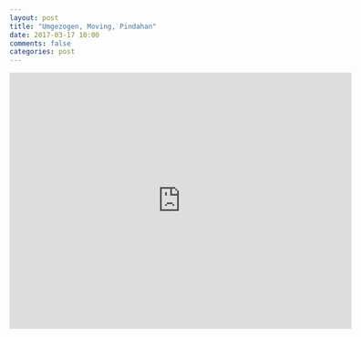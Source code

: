 ```yaml
---
layout: post
title: "Umgezogen, Moving, Pindahan"
date: 2017-03-17 10:00
comments: false
categories: post
---
```


<iframe src="https://www.google.com/maps/embed?pb=!1m14!1m8!1m3!1d7931.358083066753!2d106.9505283!3d-6.3058324!3m2!1i1024!2i768!4f13.1!3m3!1m2!1s0x0%3A0xd23ea50d1db8d8a9!2sCluster%20Greentown%203!5e0!3m2!1sen!2sid!4v1580577795729!5m2!1sen!2sid" width="600" height="450" frameborder="0" style="border:0;" allowfullscreen=""></iframe>